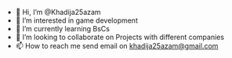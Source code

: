 - 👋 Hi, I’m @Khadija25azam
- 👀 I’m interested in game development
- 🌱 I’m currently learning BsCs
- 💞️ I’m looking to collaborate on Projects with different companies
- 📫 How to reach me send email on khadija25azam@gmail.com
  

<!---
Khadija25azam/Khadija25azam is a ✨ special ✨ repository because its `README.md` (this file) appears on your GitHub profile.
You can click the Preview link to take a look at your changes.
--->

